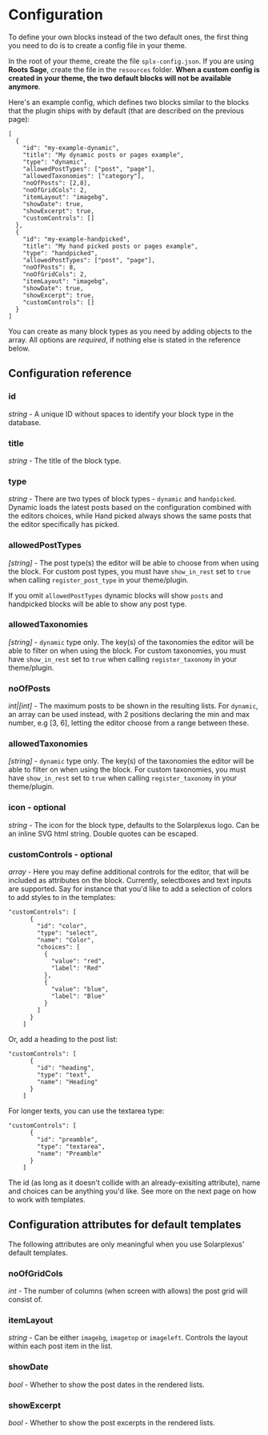 # Configuration

To define your own blocks instead of the two default ones, the first thing you need to do is to create a config file in your theme.

In the root of your theme, create the file `splx-config.json`. If you are using **Roots Sage**, create the file in the `resources` folder. **When a custom config is created in your theme, the two default blocks will not be available anymore**.

Here's an example config, which defines two blocks similar to the blocks that the plugin ships with by default (that are described on the previous page):
```
[
  {
    "id": "my-example-dynamic",
    "title": "My dynamic posts or pages example",
    "type": "dynamic",
    "allowedPostTypes": ["post", "page"],
    "allowedTaxonomies": ["category"],
    "noOfPosts": [2,8],
    "noOfGridCols": 2,
    "itemLayout": "imagebg",
    "showDate": true,
    "showExcerpt": true,
    "customControls": []
  },
  {
    "id": "my-example-handpicked",
    "title": "My hand picked posts or pages example",
    "type": "handpicked",
    "allowedPostTypes": ["post", "page"],
    "noOfPosts": 8,
    "noOfGridCols": 2,
    "itemLayout": "imagebg",
    "showDate": true,
    "showExcerpt": true,
    "customControls": []
  }
]

```

You can create as many block types as you need by adding objects to the array. All options are *required*, if nothing else is stated in the reference below.

## Configuration reference
### id
_string_ - A unique ID without spaces to identify your block type in the database.

### title
_string_ - The title of the block type.

### type
_string_ - There are two types of block types - `dynamic` and `handpicked`. Dynamic loads the latest posts based on the configuration combined with the editors choices, while Hand picked always shows the same posts that the editor specifically has picked.

### allowedPostTypes
_[string]_ - The post type(s) the editor will be able to choose from when using the block. For custom post types, you must have `show_in_rest` set to `true` when calling `register_post_type` in your theme/plugin.

If you omit `allowedPostTypes` dynamic blocks will show `posts` and handpicked blocks will be able to show any post type.

### allowedTaxonomies
_[string]_ - `dynamic` type only. The key(s) of the taxonomies the editor will be able to filter on when using the block. For custom taxonomies, you must have `show_in_rest` set to `true` when calling `register_taxonomy` in your theme/plugin.

### noOfPosts
_int|[int]_ - The maximum posts to be shown in the resulting lists. For `dynamic`, an array can be used instead, with 2 positions declaring the min and max number, e.g [3, 6], letting the editor choose from a range between these.

### allowedTaxonomies
_[string]_ - `dynamic` type only. The key(s) of the taxonomies the editor will be able to filter on when using the block. For custom taxonomies, you must have `show_in_rest` set to `true` when calling `register_taxonomy` in your theme/plugin.

### icon - optional
_string_ - The icon for the block type, defaults to the Solarplexus logo. Can be an inline SVG html string. Double quotes can be escaped.

### customControls - optional
_array_ - Here you may define additional controls for the editor, that will be included as attributes on the block. Currently, selectboxes and text inputs are supported. Say for instance that you'd like to add a selection of colors to add styles to in the templates:
```
"customControls": [
      {
        "id": "color",
        "type": "select",
        "name": "Color",
        "choices": [
          {
            "value": "red",
            "label": "Red"
          },
          {
            "value": "blue",
            "label": "Blue"
          }
        ]
      }
    ]
```
Or, add a heading to the post list:
```
"customControls": [
      {
        "id": "heading",
        "type": "text",
        "name": "Heading"
      }
    ]
```
For longer texts, you can use the textarea type:
```
"customControls": [
      {
        "id": "preamble",
        "type": "textarea",
        "name": "Preamble"
      }
    ]
```
The id (as long as it doesn't collide with an already-exisiting attribute), name and choices can be anything you'd like. See more on the next page on how to work with templates.

## Configuration attributes for default templates
The following attributes are only meaningful when you use Solarplexus' default templates.

### noOfGridCols
_int_ - The number of columns (when screen with allows) the post grid will consist of.

### itemLayout
_string_ - Can be either `imagebg`, `imagetop` or `imageleft`. Controls the layout within each post item in the list.

### showDate
_bool_ - Whether to show the post dates in the rendered lists.

### showExcerpt
_bool_ - Whether to show the post excerpts in the rendered lists.

